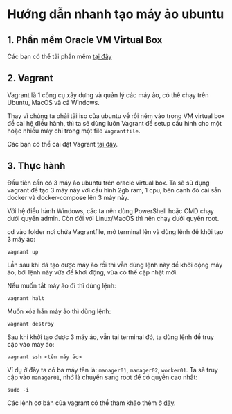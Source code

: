 # Hướng dẫn nhanh tạo máy ảo ubuntu

## 1. Phần mềm Oracle VM Virtual Box

Các bạn có thể tải phần mềm [tại đây](https://www.virtualbox.org/wiki/Downloads)

## 2. Vagrant

Vagrant là 1 công cụ xây dựng và quản lý các máy ảo, có thể chạy trên Ubuntu, MacOS và cả Windows. 

Thay vì chúng ta phải tải iso của ubuntu về rồi ném vào trong VM virtual box để cài hệ điều hành, thì ta sẽ dùng luôn Vagrant để setup cấu hình cho một hoặc nhiều máy chỉ trong một file `Vagrantfile`.

Các bạn có thể cài đặt Vagrant [tại đây](https://developer.hashicorp.com/vagrant/install?product_intent=vagrant).

## 3. Thực hành

Đầu tiên cần có 3 máy ảo ubuntu trên oracle virtual box. Ta sẽ sử dụng vagrant để tạo 3 máy này với cấu hình 2gb ram, 1 cpu, bên cạnh đó cài sẵn docker và docker-compose lên 3 máy này.

Với hệ điều hành Windows, các ta nên dùng PowerShell hoặc CMD chạy dưới quyền admin. Còn đối với Linux/MacOS thì nên chạy dưới quyền root.

cd vào folder nơi chứa Vagrantfile, mở terminal lên và dùng lệnh để khởi tạo 3 máy ảo:

```
vagrant up
```

Lần sau khi đã tạo được máy ảo rồi thì vẫn dùng lệnh này để khởi động máy ảo, bởi lệnh này vừa để khởi động, vừa có thể cập nhật mới.

Nếu muốn tắt máy ảo đi thì dùng lệnh:
```
vagrant halt
```

Muốn xóa hẳn máy ảo thì dùng lệnh:
```
vagrant destroy
```

Sau khi khởi tạo được 3 máy ảo, vẫn tại terminal đó, ta dùng lệnh để truy cập vào máy ảo:
```
vagrant ssh <tên máy ảo>
```

Ví dụ ở đây ta có ba máy tên là: `manager01`, `manager02`, `worker01`. Ta sẽ truy cập vào `manager01`, nhớ là chuyển sang root để có quyền cao nhất:
```
sudo -i
```

Các lệnh cơ bản của vagrant có thể tham khảo thêm ở [đây](https://gist.github.com/wpscholar/a49594e2e2b918f4d0c4).